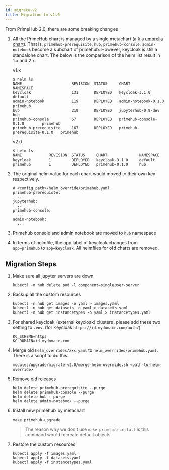 ```yaml
---
id: migrate-v2 
title: Migration to v2.0
---
```


From PrimeHub 2.0, there are some breaking changes

1. All the PrimeHub chart is managed by a single metachart (a.k.a [umbrella chart](https://github.com/helm/helm/blob/master/docs/charts_tips_and_tricks.md#complex-charts-with-many-dependencies)). That is, `primehub-prerequisite`, `hub`, `primehub-console`, `admin-notebook` become a subchart of primehub. However, keycloak is still a standalone chart. The below is the comparison of the helm list result in 1.x and 2.x. 

   v1.x
   
    ```
    $ helm ls
    NAME                      REVISION  STATUS     CHART                         NAMESPACE
    keycloak                  131       DEPLOYED   keycloak-3.1.0                default    
    admin-notebook            119       DEPLOYED   admin-notebook-0.1.0          primehub
    hub                       219       DEPLOYED   jupyterhub-0.9-dev            hub
    primehub-console          67        DEPLOYED   primehub-console-0.1.0        primehub
    primehub-prerequisite     167       DEPLOYED   primehub-prerequisite-0.1.0   primehub
    ```
    
   v2.0
   
    ```
    $ helm ls
    NAME            REVISION  STATUS     CHART              NAMESPACE
    keycloak        1         DEPLOYED   keycloak-3.1.0     default
    primehub        1         DEPLOYED   primehub-0.1.0     hub
    ```

1. The original helm value for each chart would moved to their own key respectively. 

   ```
   # <config_path>/helm_override/primehub.yaml
   primehub-prerequiste:
     ...
   jupyterhub:
     ...
   primehub-console:
     ...
   admin-notebook:
     ...     
   ```
       
1. Primehub console and admin notebook are moved to `hub` namespace
1. In terms of helmfile, the app label of keycloak changes from `app=primehub` to `app=keycloak`. All helmfiles for old charts are removed.


## Migration Steps

1. Make sure all jupyter servers are down

   ```
   kubectl -n hub delete pod -l component=singleuser-server
   ```
   
1. Backup all the custom resources

    ```
    kubectl -n hub get images -o yaml > images.yaml
    kubectl -n hub get datasets -o yaml > datasets.yaml
    kubectl -n hub get instancetypes -o yaml > instancetypes.yaml
    ```
    
1. For shared keycloak (external keycloak) clusters, please add these two setting to `.env`. (for keycloak `https://id.mydomain.com/auth/`)

   ```
   KC_SCHEME=https
   KC_DOMAIN=id.mydomain.com
   ```
   
1. Merge old `helm_overrides/xxx.yaml` to `helm_overrides/primehub.yaml`. There is a script to do this.

   ```
   modules/upgrade/migrate-v2.0/merge-helm-override.sh <path-to-helm-override>
   ```   

1. Remove old releases

   ```
   helm delete primehub-prerequisite --purge
   helm delete primehub-console --purge
   helm delete hub --purge
   helm delete admin-notebook --purge
   ```

1. Install new primehub by metachart

    ```
    make primehub-upgrade
    ```
    
    > The reason why we don't use `make primehub-install` is this command would recreate default objects
    
1. Restore the custom resources

   ```
   kubectl apply -f images.yaml
   kubectl apply -f datasets.yaml
   kubectl apply -f instancetypes.yaml
   ```
    